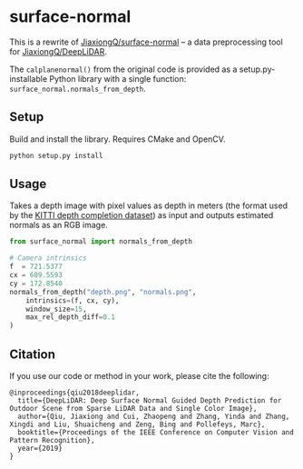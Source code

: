 # surface-normal
This is a rewrite of [JiaxiongQ/surface-normal](https://github.com/JiaxiongQ/surface-normal) –
a data preprocessing tool for [JiaxiongQ/DeepLiDAR](https://github.com/JiaxiongQ/DeepLiDAR).

The `calplanenormal()` from the original code is provided as a setup.py-installable Python
library with a single function: `surface_normal.normals_from_depth`.

## Setup

Build and install the library. Requires CMake and OpenCV. 
```bash
python setup.py install
```

## Usage

Takes a depth image with pixel values as depth in meters
(the format used by the [KITTI depth completion dataset](http://www.cvlibs.net/datasets/kitti/eval_depth.php?benchmark=depth_completion))
as input and outputs estimated normals as an RGB image.

```python
from surface_normal import normals_from_depth

# Camera intrinsics
f  = 721.5377
cx = 609.5593
cy = 172.8540
normals_from_depth("depth.png", "normals.png",
    intrinsics=(f, cx, cy),
    window_size=15,
    max_rel_depth_diff=0.1
)
```

## Citation
If you use our code or method in your work, please cite the following:  
```
@inproceedings{qiu2018deeplidar,
  title={DeepLiDAR: Deep Surface Normal Guided Depth Prediction for Outdoor Scene from Sparse LiDAR Data and Single Color Image},
  author={Qiu, Jiaxiong and Cui, Zhaopeng and Zhang, Yinda and Zhang, Xingdi and Liu, Shuaicheng and Zeng, Bing and Pollefeys, Marc},
  booktitle={Proceedings of the IEEE Conference on Computer Vision and Pattern Recognition},
  year={2019}
}
```
